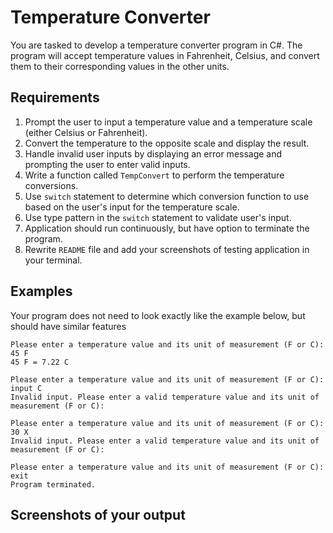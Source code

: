 # Temperature Converter

You are tasked to develop a temperature converter program in C#. The program will accept temperature values in Fahrenheit, Celsius, and convert them to their corresponding values in the other units.

## Requirements

1. Prompt the user to input a temperature value and a temperature scale (either Celsius or Fahrenheit).
2. Convert the temperature to the opposite scale and display the result.
3. Handle invalid user inputs by displaying an error message and prompting the user to enter valid inputs.
4. Write a function called `TempConvert` to perform the temperature conversions.
5. Use `switch` statement to determine which conversion function to use based on the user's input for the temperature scale.
6. Use type pattern in the `switch` statement to validate user's input.
7. Application should run continuously, but have option to terminate the program.
8. Rewrite `README` file and add your screenshots of testing application in your terminal.

## Examples

Your program does not need to look exactly like the example below, but should have similar features

````
Please enter a temperature value and its unit of measurement (F or C):
45 F
45 F = 7.22 C

Please enter a temperature value and its unit of measurement (F or C):
input C
Invalid input. Please enter a valid temperature value and its unit of measurement (F or C):

Please enter a temperature value and its unit of measurement (F or C):
30 X
Invalid input. Please enter a valid temperature value and its unit of measurement (F or C):

Please enter a temperature value and its unit of measurement (F or C):
exit
Program terminated.
````

## Screenshots of your output
